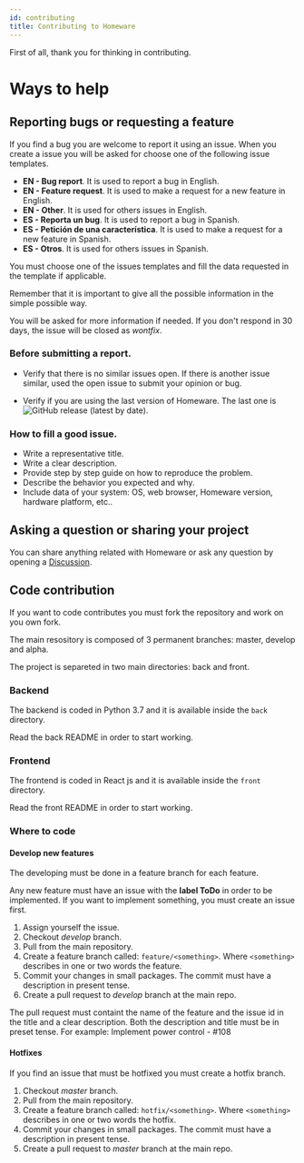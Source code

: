 ```yaml
---
id: contributing
title: Contributing to Homeware
---
```


First of all, thank you for thinking in contributing.

# Ways to help

## Reporting bugs or requesting a feature

If you find a bug you are welcome to report it using an issue. When you create a issue you will be asked for choose one of the following issue templates.

- **EN - Bug report**. It is used to report a bug in English.
- **EN - Feature request**. It is used to make a request for a new feature in English.
- **EN - Other**. It is used for others issues in English.
- **ES - Reporta un bug**. It is used to report a bug in Spanish.
- **ES - Petición de una característica**. It is used to make a request for a new feature in Spanish.
- **ES - Otros**. It is used for others issues in Spanish.

You must choose one of the issues templates and fill the data requested in the template if applicable.

Remember that it is important to give all the possible information in the simple possible way.

You will be asked for more information if needed. If you don't respond in 30 days, the issue will be closed as _wontfix_.

### Before submitting a report.

- Verify that there is no similar issues open. If there is another issue similar, used the open issue to submit your opinion or bug.

- Verify if you are using the last version of Homeware. The last one is ![GitHub release (latest by date)](https://img.shields.io/github/v/release/kikeelectronico/Homeware-LAN?style=flat-square).

### How to fill a good issue.

- Write a representative title.
- Write a clear description.
- Provide step by step guide on how to reproduce the problem.
- Describe the behavior you expected and why.
- Include data of your system: OS, web browser, Homeware version, hardware platform, etc..

## Asking a question or sharing your project

You can share anything related with Homeware or ask any question by opening a [Discussion](https://github.com/kikeelectronico/Homeware-LAN/discussions).

## Code contribution

If you want to code contributes you must fork the repository and work on you own fork.

The main resository is composed of 3 permanent branches: master, develop and alpha.

The project is separeted in two main directories: back and front.

### Backend

The backend is coded in Python 3.7 and it is available inside the `back` directory.

Read the back README in order to start working.

### Frontend

The frontend is coded in React js and it is available inside the `front` directory.

Read the front README in order to start working.

### Where to code

#### Develop new features

The developing must be done in a feature branch for each feature.

Any new feature must have an issue with the **label ToDo** in order to be implemented. If you want to implement something, you must create an issue first.

1. Assign yourself the issue.
1. Checkout _develop_ branch.
1. Pull from the main repository.
1. Create a feature branch called: `feature/<something>`. Where `<something>` describes in one or two words the feature.
1. Commit your changes in small packages. The commit must have a description in present tense.
1. Create a pull request to _develop_ branch at the main repo.

The pull request must containt the name of the feature and the issue id in the title and a clear description. Both the description and title must be in preset tense. For example: Implement power control - #108

#### Hotfixes

If you find an issue that must be hotfixed you must create a hotfix branch.

1. Checkout _master_ branch.
1. Pull from the main repository.
1. Create a feature branch called: `hotfix/<something>`. Where `<something>` describes in one or two words the hotfix.
1. Commit your changes in small packages. The commit must have a description in present tense.
1. Create a pull request to _master_ branch at the main repo.
